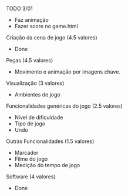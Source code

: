 TODO
3/01
- Faz animação
- Fazer score no game.html

Criação da cena de jogo (4.5 valores)
- Done


Peças (4.5 valores)
- Movimento e animação por imagens chave.


Visualização (3 valores)
- Ambientes de jogo


Funcionalidades genéricas do jogo (2.5 valores)
- Nível de dificuldade
- Tipo de jogo
- Undo


Outras Funcionalidades (1.5 valores)
- Marcador
- Filme do jogo
- Medição do tempo de jogo


Software (4 valores)
- Done
